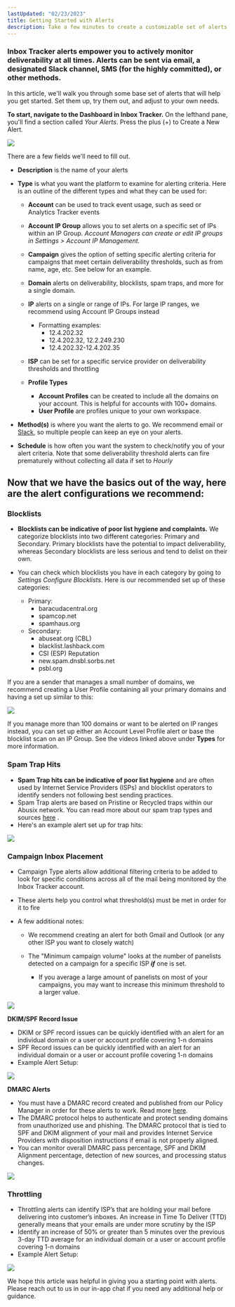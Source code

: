 ```yaml
---
lastUpdated: "02/23/2023"
title: Getting Started with Alerts
description: Take a few minutes to create a customizable set of alerts to notify you and your team when critical deliverability thresholds are met.
---
```


### Inbox Tracker alerts empower you to actively monitor deliverability at all times. Alerts can be sent via email, a designated Slack channel, SMS (for the highly committed), or other methods.

 In this article, we'll walk you through some base set of alerts that will help you get started. Set them up, try them out, and adjust to your own needs.

**To start, navigate to the Dashboard in Inbox Tracker.** On the lefthand pane, you'll find a section called *Your Alerts*. Press the plus (+) to Create a New Alert.

![](media/getting_started_with_alerts/image_0.png)

 There are a few fields we'll need to fill out.

* **Description** is the name of your alerts
* **Type** is what you want the platform to examine for alerting criteria. Here is an outline of the different types and what they can be used for:

	+ **Account** can be used to track event usage, such as seed or Analytics Tracker events
	+ **Account IP Group** allows you to set alerts on a specific set of IPs within an IP Group. *Account Managers can create or edit IP groups in Settings > Account IP Management.*
	+ **Campaign** gives the option of setting specific alerting criteria for campaigns that meet certain deliverability thresholds, such as from name, age, etc. See below for an example.
	+ **Domain** alerts on deliverability, blocklists, spam traps, and more for a single domain.
	+ **IP** alerts on a single or range of IPs. For large IP ranges, we recommend using Account IP Groups instead
	
		- Formatting examples:
			* 12.4.202.32
			* 12.4.202.32, 12.2.249.230
			* 12.4.202.32-12.4.202.35
	+ **ISP** can be set for a specific service provider on deliverability thresholds and throttling
	+ **Profile Types** 
	
		- **Account Profiles** can be created to include all the domains on your account. This is helpful for accounts with 100+ domains.
		- **User Profile** are profiles unique to your own workspace.
* **Method(s)** is where you want the alerts to go. We recommend email or [Slack](/analyst/inbox-and-design-tracker/configuring-slack-for-inbox-tracker), so multiple people can keep an eye on your alerts.
* **Schedule** is how often you want the system to check/notify you of your alert criteria. Note that some deliverability threshold alerts can fire prematurely without collecting all data if set to *Hourly*

## Now that we have the basics out of the way, here are the alert configurations we recommend:

### Blocklists

* **Blocklists can be indicative of poor list hygiene and complaints.** We categorize blocklists into two different categories: Primary and Secondary. Primary blocklists have the potential to impact deliverability, whereas Secondary blocklists are less serious and tend to delist on their own.
* You can check which blocklists you have in each category by going to *Settings* *Configure Blocklists*. Here is our recommended set up of these categories:

	+ Primary:
		- baracudacentral.org
		- spamcop.net
		- spamhaus.org
	+ Secondary:
		- abuseat.org (CBL)
		- blacklist.lashback.com
		- CSI (ESP) Reputation
		- new.spam.dnsbl.sorbs.net
		- psbl.org

 If you are a sender that manages a small number of domains, we recommend creating a User Profile containing all your primary domains and having a set up similar to this:

![](media/getting_started_with_alerts/image_1.png)

 If you manage more than 100 domains or want to be alerted on IP ranges instead, you can set up either an Account Level Profile alert or base the blocklist scan on an IP Group. See the videos linked above under **Types** for more information.

### Spam Trap Hits

* **Spam Trap hits can be indicative of poor list hygiene** and are often used by Internet Service Providers (ISPs) and blocklist operators to identify senders not following best sending practices.
* Spam Trap alerts are based on Pristine or Recycled traps within our Abusix network. You can read more about our spam trap types and sources [here](/analyst/inbox-and-design-tracker/spam-trap-types-and-sources) 
 .
* Here's an example alert set up for trap hits:

![](media/getting_started_with_alerts/image_2.png)

### Campaign Inbox Placement

* Campaign Type alerts allow additional filtering criteria to be added to look for specific conditions across all of the mail being monitored by the Inbox Tracker account.
* These alerts help you control what threshold(s) must be met in order for it to fire
* A few additional notes:

	+ We recommend creating an alert for both Gmail and Outlook (or any other ISP you want to closely watch)
	+ The "Minimum campaign volume" looks at the number of panelists detected on a campaign for a specific ISP ***if*** one is set.
	
		- If you average a large amount of panelists on most of your campaigns, you may want to increase this minimum threshold to a larger value.

![](media/getting_started_with_alerts/image_3.png)

**DKIM/SPF Record Issue** 

* DKIM or SPF record issues can be quickly identified with an alert for an individual domain or a user or account profile covering 1-n domains
* SPF Record issues can be quickly identified with an alert for an individual domain or a user or account profile covering 1-n domains
* Example Alert Setup:

![](media/getting_started_with_alerts/image_4.png)

**DMARC Alerts** 

* You must have a DMARC record created and published from our Policy Manager in order for these alerts to work. Read more [here](/analyst/inbox-and-design-tracker/dmarc-policy-manager).
* The DMARC protocol helps to authenticate and protect sending domains from unauthorized use and phishing. The DMARC protocol that is tied to SPF and DKIM alignment of your mail and provides Internet Service Providers with disposition instructions if email is not properly aligned.
* You can monitor overall DMARC pass percentage, SPF and DKIM Alignment percentage, detection of new sources, and processing status changes.

![](media/getting_started_with_alerts/image_5.png)

### Throttling

* Throttling alerts can identify ISP’s that are holding your mail before delivering into customer’s inboxes. An increase in Time To Deliver (TTD) generally means that your emails are under more scrutiny by the ISP
* Identify an increase of 50% or greater than 5 minutes over the previous 3-day TTD average for an individual domain or a user or account profile covering 1-n domains
* Example Alert Setup:

![](media/getting_started_with_alerts/image_6.png)

 We hope this article was helpful in giving you a starting point with alerts. Please reach out to us in our in-app chat if you need any additional help or guidance.
